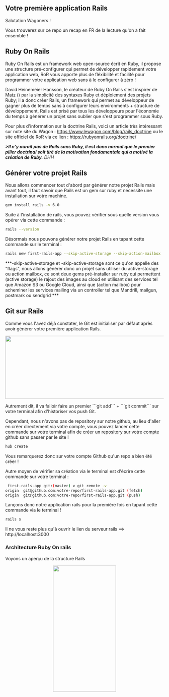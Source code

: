 ## Votre première application Rails 

Salutation Wagoners ! 

Vous trouverez sur ce repo un recap en FR de la lecture qu'on a fait ensemble !


## Ruby On Rails 


Ruby On Rails est un framework web open-source écrit en Ruby, il propose une structure pré-configurer qui permet de développer rapidement votre application web, RoR vous apporte plus de fléxibilité et facilité pour programmer votre application web sans à le configurer à zéro ! 

David Heinemeier Hansson, le créateur de Ruby On Rails s'est inspirer de Matz ()  par la simplicité des syntaxes Ruby et déploiement des projets Ruby; il a donc créer Rails, un framework qui permet au développeur de gagner plus de temps sans à configurer leurs environments + structure de développement, Rails est prisé par tous les développeurs pour l'économie du temps à générer un projet sans oublier que s'est programmer sous Ruby.

Pour plus d'information sur la doctrine Rails, voici un article très intéressant sur note site du Wagon : https://www.lewagon.com/blog/rails_doctrine ou le site officiel de RoR via ce lien : https://rubyonrails.org/doctrine/ 


***>Il n’y aurait pas de Rails sans Ruby, il est donc normal que le premier pilier doctrinal soit tiré de la motivation fondamentale qui a motivé la création de Ruby.*** *DHH* 

## Générer votre projet Rails 

Nous allons commencer tout d'abord par générer notre projet Rails mais avant tout, il faut savoir que Rails est un gem sur ruby et nécessite une installation sur votre machine. 

```bash
gem install rails -v 6.0
``` 

Suite à l'installation de rails, vous pouvez vérifier sous quelle version vous opérer via cette commande :

```bash 
rails --version
```

Désormais nous pouvons générer notre projet Rails en tapant cette commande sur le terminal : 

```bash
rails new first-rails-app --skip-active-storage --skip-action-mailbox
```

***-skip-active-storage et -skip-active-storage sont ce qu'on appelle des "flags", nous allons générer donc un projet sans utiliser du active-storage ou action mailbox, ce sont deux gems pré-installer sur ruby qui permettent (active storage) le rajout des images au cloud en utilisant des services tel que Amazon S3 ou Google Cloud, ainsi que (action mailbox) pour acheminer les services mailing via un controller tel que Mandrill, mailgun, postmark ou sendgrid  ***


## Git sur Rails

Comme vous l'avez déjà constater, le Git est initialiser par défaut après avoir générer votre première application Rails.

<p align="center">
  <img width="600" height="200" src="https://res.cloudinary.com/kzkjr/image/upload/v1635104715/blogging/Capture_d_e%CC%81cran_2021-10-24_a%CC%80_20.43.07_2.png">
</p>
Autrement dit, il va falloir faire un premier ```git add``` + ```git commit``` sur votre terminal afin d'historiser vos push Git. 

Cependant, nous n'avons pas de repository sur notre github, au lieu d'aller en créer directement via votre compte, vous pouvez lancer cette commande sur votre terminal afin de créer un repository sur votre compte github sans passer par le site ! 

```bash
hub create 
```

Vous remarquerez donc sur votre compte Github qu'un repo a bien été créer ! 

Autre moyen de vérifier sa création via le terminal est d'écrire cette commande sur votre terminal :

```bash
 first-rails-app git:(master) ✗ git remote -v
origin  git@github.com:votre-repo/first-rails-app.git (fetch)
origin  git@github.com:votre-repo/first-rails-app.git (push)
```

Lançons donc notre application rails pour la première fois en tapant cette commande via le terminal ! 
```bash
rails s
```

Il ne vous reste plus qu'à ouvrir le lien du serveur rails ==>  http://localhost:3000  

### Architecture Ruby On rails 

Voyons un aperçu de la structure Rails

<p align="center">
  <img width="200" height="400" src="https://res.cloudinary.com/kzkjr/image/upload/v1635104715/blogging/Capture_d_e%CC%81cran_2021-10-24_a%CC%80_20.40.58_2.png">
</p>
